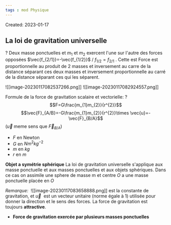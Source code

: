 ```yaml
---
tags : mod Physique
---
```

Created: 2023-01-17

## La loi de gravitation universelle
?
Deux masse ponctuelles et $m_1$ et $m_2$ exercent l'une sur l'autre des forces opposées $\vec{f_{2/1}}=-\vec{f_{1/2}}$ / $f_{1/2}=f_{2/1}$ . Cette est Force est proportionnelle au produit de 2 masses et inversement au carre de la distance séparant ces deux masses et inversement proportionnelle au carré de la distance séparant ces qui les séparent.
<!--SR:!2023-10-11,34,210-->

![[image-20230117082537266.png]]
![[image-20230117082924557.png]]

Formule de la force de gravitation scalaire et vectorielle:
?
$$F=G\frac{m_{1}m_{2}}{r^{2}}$$
$$\vec{F}_{A/B}=-G\frac{m_{1}m_{2}}{r^{2}}\times \vec{u}=-\vec{F}_{B/A}$$
($\vec{u}$ meme sens que $\vec{F}_{B/A}$)
- $F$ en Newton
- $G$ en $Nm^{2}kg^{-2}$
- $m$ en $kg$
- $r$ en $m$

**Objet a symétrie sphérique**
La loi de gravitation universelle s'applique aux masse ponctuelle et aux masses ponctuelles et aux objets sphériques. Dans ce cas on assimile une sphere de masse m et centre $O$ a une masse ponctuelle placée en $O$

*Remarque:*
 ![[image-20230117083658888.png]]
est la constante de gravitation, et $\vec{u}$  est un vecteur unitaire (norme égale à 1) utilisée pour donner la direction et le sens des forces. La force de gravitation est toujours **attractive**.

- **Force de gravitation exercée par plusieurs masses ponctuelles** 
